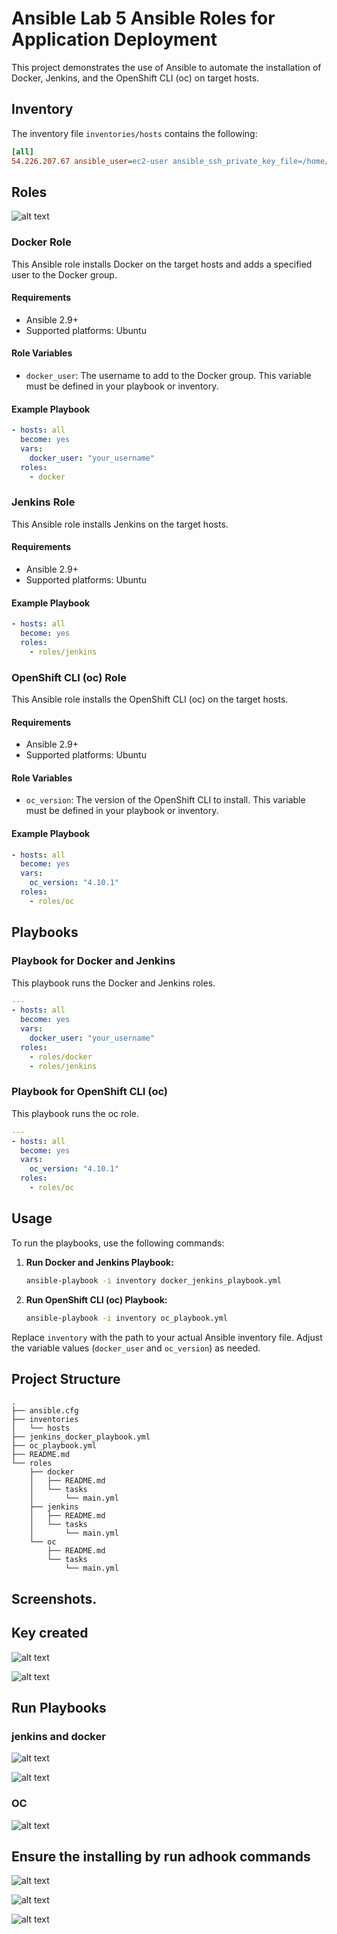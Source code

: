 # Ansible Lab 5 Ansible Roles for Application Deployment

This project demonstrates the use of Ansible to automate the installation of Docker, Jenkins, and the OpenShift CLI (oc) on target hosts.

## Inventory

The inventory file `inventories/hosts` contains the following:

```ini
[all]
54.226.207.67 ansible_user=ec2-user ansible_ssh_private_key_file=/home/osamaayman/ec2-ivolve.pem
```

## Roles


![alt text](screenshots/role2.png)

### Docker Role

This Ansible role installs Docker on the target hosts and adds a specified user to the Docker group.

#### Requirements

- Ansible 2.9+
- Supported platforms: Ubuntu

#### Role Variables

- `docker_user`: The username to add to the Docker group. This variable must be defined in your playbook or inventory.

#### Example Playbook

```yaml
- hosts: all
  become: yes
  vars:
    docker_user: "your_username"
  roles:
    - docker
```

### Jenkins Role

This Ansible role installs Jenkins on the target hosts.

#### Requirements

- Ansible 2.9+
- Supported platforms: Ubuntu

#### Example Playbook

```yaml
- hosts: all
  become: yes
  roles:
    - roles/jenkins
```

### OpenShift CLI (oc) Role

This Ansible role installs the OpenShift CLI (oc) on the target hosts.

#### Requirements

- Ansible 2.9+
- Supported platforms: Ubuntu

#### Role Variables

- `oc_version`: The version of the OpenShift CLI to install. This variable must be defined in your playbook or inventory.

#### Example Playbook

```yaml
- hosts: all
  become: yes
  vars:
    oc_version: "4.10.1"
  roles:
    - roles/oc
```

## Playbooks

### Playbook for Docker and Jenkins

This playbook runs the Docker and Jenkins roles.

```yaml
---
- hosts: all
  become: yes
  vars:
    docker_user: "your_username"
  roles:
    - roles/docker
    - roles/jenkins
```

### Playbook for OpenShift CLI (oc)

This playbook runs the oc role.

```yaml
---
- hosts: all
  become: yes
  vars:
    oc_version: "4.10.1"
  roles:
    - roles/oc
```

## Usage

To run the playbooks, use the following commands:

1. **Run Docker and Jenkins Playbook:**

   ```bash
   ansible-playbook -i inventory docker_jenkins_playbook.yml
   ```

2. **Run OpenShift CLI (oc) Playbook:**

   ```bash
   ansible-playbook -i inventory oc_playbook.yml
   ```

Replace `inventory` with the path to your actual Ansible inventory file. Adjust the variable values (`docker_user` and `oc_version`) as needed.

## Project Structure

```
.
├── ansible.cfg
├── inventories
│   └── hosts
├── jenkins_docker_playbook.yml
├── oc_playbook.yml
├── README.md
└── roles
    ├── docker
    │   ├── README.md
    │   └── tasks
    │       └── main.yml
    ├── jenkins
    │   ├── README.md
    │   └── tasks
    │       └── main.yml
    └── oc
        ├── README.md
        └── tasks
            └── main.yml

```

## Screenshots.
## Key created 
  
  ![alt text](screenshots/create-key.png)

  ![alt text](screenshots/copy-key.png)

## Run Playbooks
### jenkins and docker 

  ![alt text](screenshots/jenkins-docker.png)

  ![alt text](screenshots/jenkins-docker2.png)

### OC 

  ![alt text](screenshots/oc.png)

## Ensure the installing by run adhook commands

![alt text](screenshots/docker-output.png)

![alt text](screenshots/jenkins-output.png)

![alt text](screenshots/oc-output.png)